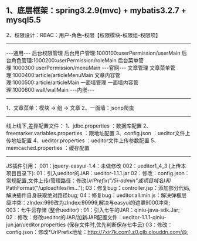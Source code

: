 1、底层框架：spring3.2.9(mvc) + mybatis3.2.7 + mysql5.5
---------------------------------------
2、权限设计：RBAC：用户-角色-权限【权限模块-权限组-权限项】

-----------------------------------------------
---通用---
后台权限管理
后台用户管理:1000100:userPermission/userMain
后台角色管理:1000200:userPermission/roleMain
后台菜单管理:1000300:userPermission/menuMain
---官网---
文章管理
文章菜单管理:1000400:article/articleMenuMain
文章内容管理:1000500:article/articleMain
一面墙管理
一面墙内容管理:1000600:wall/wallMain
---内嵌---

-----------------------------------------------
1、文章菜单：模块 -> 组 -> 文章
2、一面墙：jsonp爬虫

-----------------------------------------------
线上线下,差异配置文件：
	1、jdbc.properties					：数据库配置
	2、freemarker.variables.properties	：跟地址配置
	3、config.json 						：ueditor文件上传地址配置
	4、ueditor.properties				：ueditor文件上传参数配置
	5、memcached.properties				：缓存配置

-----------------------------------------------
JS插件引用：
	001：jquery-easyui-1.4：未做修改
	002：ueditor1_4_3 (上传本项目目录下):
		01：引入ueditor的JAR：ueditor-1.1.1.jar
		02：修改：config.json：常规配置,文件上传/管理路径：修改*UrlPrefix("/5i-admin"或项目域名)和*PathFormat("/uploadfiles/im..."); 
		03：修复bug：controller.jsp：添加部分代码,解决插件自身获取绝对路径bug;
		04：修复bug：ueditor.all.min.js：解决弹框层级冲突：zIndex:999改为zIndex:99999,解决与easyui的遮罩9000冲突;	
	003：七牛云存储 (整合ueditor) :
		01：引入七牛的JAR：qiniu-java-sdk.Jar;
		02：修改：修改ueditor的JAR/加新JAR配置文件：ueditor-1.1.1-qiniu-jun.jar/ueditor.properties (保存文件时,优先判断保存七牛云)
		03：修改：config.json：修改*UrlPrefix地址：http://7xir7k.com1.z0.glb.clouddn.com/@;



		

